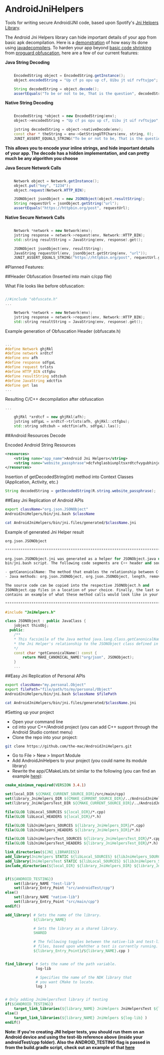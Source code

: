 # AndroidJniHelpers
Tools for writing secure Android/JNI code, based upon Spotify's [Jni Helpers Library](https://github.com/spotify/JniHelpers.git).

The Android Jni Helpers library can hide important details of your app from basic apk decompilation. Here is a [demonstration](https://www.youtube.com/watch?v=TfLq9nsLWOc)  of how easy its done using [javadecompilers](http://www.javadecompilers.com/apk). To harden your app beyond [basic code shrinking](https://developer.android.com/studio/build/shrink-code.html)
from [proguard obfuscation](https://www.guardsquare.com/en/proguard), here are a few of our current features:

**Java String Decoding**
```java

    EncodedString object = EncodedString.getInstance();
    object.encodedString = "Up cf ps opu up cf, Uibu jt uif rvftujpo";

    String decodedString = object.decode();
    assertEquals("To be or not to be, That is the question", decodedString);

```
**Native String Decoding**
```c++

    EncodedString *object = new EncodedString(env);
    object->encodedString = "Up cf ps opu up cf, Uibu jt uif rvftujpo";

    jstring decodedString = object->nativeDecode(env);
    const char * theString = env->GetStringUTFChars(env, string, 0);
    JUNIT_ASSERT_EQUALS_STRING("To be or not to be, That is the question", theString);

```
**This allows you to encode your inline strings, and hide important details of your app. The decode has a hidden implementation, and can pretty much be any algorithm you choose**

**Java Secure Network Calls**
```java

    Network object = Network.getInstance();
    object.put("key", "1234");
    object.request(Network.HTTP_BIN);

    JSONObject jsonObject = new JSONObject(object.resultString);
    String requestUrl = jsonObject.getString("url");
    assertEquals("https://httpbin.org/post", requestUrl);


```
**Native Secure Network Calls**
```c++

    Network *network = new Network(env);
    jstring response = network->request(env, Network::HTTP_BIN);
    std::string resultString = JavaString(env, response).get();

    JSONObject jsonObject(env, resultString);
    JavaString requestUrl(env, jsonObject.getString(env, "url"));
    JUNIT_ASSERT_EQUALS_STRING("https://httpbin.org/post", requestUrl.get());

```

#Planned Features:

##Header Obfuscation (Inserted into main c/cpp file)

What File looks like before obfuscation:
```c++

//#include "obfuscate.h"
...

    Network *network = new Network(env);
    jstring response = network->request(env, Network::HTTP_BIN);
    std::string resultString = JavaString(env, response).get();

```

Example generation of Obfuscation Header (obfuscate.h)
```c++

...
#define Network ghjRkl
#define network xrdtcf
#define env afh
#define response sdfgaL
#define request trlsts
#define HTTP_BIN ctfgbu
#define resultString sdtcbuh
#define JavaString xdctfin
#define get las
...


```

Resulting C/C++ decompilation after obfuscation
```c++
...

    ghjRkl *xrdtcf = new ghjRkl(afh);
    jstring sdfgaL = xrdtcf->trlsts(afh, ghjRkl::ctfgbu);
    std::string sdtcbuh = xdctfin(afh, sdfgaL).las();

```

##Android Resources Decode

Encoded Android String Resources
```xml
<resources>
    <string name="app_name">Android Jni Helpers</string>
    <string name="website_passphrase">dcfvhglasbiunpltsxrdtcfvygubhinjom</string>
</resources>
```

Insertion of getDecodedString(int) method into Context Classes (Application, Activity, etc.)
```java
String decodedString = getDecodedString(R.string.website_passphrase);

```

##Easy Jni Replication of Android APIs
```bash
export className="org.json.JSONObject"
AndroidJniHelpers/bin/jni.bash $className

cat AndroidJniHelpers/bin/jni.files/generated/$className.jni

```

Example of generated Jni Helper result
```c++
org.json.JSONObject

********************************************************************************

org.json.JSONObject.jni was generated as a helper for JSONObject.java using the
bin/jni.bash script. The following code segments are C++ header and source code containing:

- getCanonicalName: The method that enables the relationship between C++ and Java.
- Java methods: org.json.JSONObject, org.json.JSONObject, length, remove, isNull, has, opt, optBoolean, optBoolean, optDouble, optDouble, optInt, optInt, optLong, optLong, optString, optString, optJSONArray, optJSONObject, keys, names, toString, quote, wrap

The source code can be copied into the respective JSONObject.h and
JSONObject.cpp files in a location of your choice. Finally, the last segment
contains an example of what these method calls would look like in your code.

********************************************************************************

#include "JniHelpers.h"

class JSONObject : public JavaClass {
    jobject thisObj;
  public:
    /**
    * This facsimile of the Java method java.lang.Class.getCanonicalName() is used to maintain
    * the Jni Helper's relationship to the JSONObject class defined in Java.
    */
    const char *getCanonicalName() const {
        return MAKE_CANONICAL_NAME("org/json", JSONObject);
    }
    ...
```

##Easy Jni Replication of Personal APIs
```bash
export className="my.personal.Object"
export filePath="file/path/to/my/personal/Object"
AndroidJniHelpers/bin/jni.bash $className $filePath

cat AndroidJniHelpers/bin/jni.files/generated/$className.jni

```

#Setting up your project
* Open your command line
* cd into your C++/Android project (you can add C++ support through the Android Studio context menu)
* Clone the repo into your project:
```bash
git clone https://github.com/the-mac/AndroidJniHelpers.git
```
* Go to File > New > Import Module
* Add AndroidJniHelpers to your project (you could name its module library)
* Rewrite the app/CMakeLists.txt similar to the following (you can find an example [here](library/CMakeLists.txt)):
```cmake
cmake_minimum_required(VERSION 3.4.1)

set(local_DIR ${CMAKE_CURRENT_SOURCE_DIR}/src/main/cpp)
set(library_JniHelpers_DIR ${CMAKE_CURRENT_SOURCE_DIR}/../AndroidJniHelpers/library/src/main/cpp)
set(library_JniHelpersTest_DIR ${CMAKE_CURRENT_SOURCE_DIR}/../AndroidJniHelpers/library/src/androidTest/cpp)

file(GLOB libLocal_SOURCES ${local_DIR}/*.cpp)
file(GLOB libLocal_HEADERS ${local_DIR}/*.h)

file(GLOB libJniHelpers_SOURCES ${library_JniHelpers_DIR}/*.cpp)
file(GLOB libJniHelpers_HEADERS ${library_JniHelpers_DIR}/*.h)

file(GLOB libJniHelpersTest_SOURCES ${library_JniHelpersTest_DIR}/*.cpp)
file(GLOB libJniHelpersTest_HEADERS ${library_JniHelpersTest_DIR}/*.h)

link_directories(${JNI_LIBRARIES})
add_library(JniHelpers STATIC ${libLocal_SOURCES} ${libJniHelpers_SOURCES})
add_library(JniHelpersTest STATIC ${libLocal_SOURCES} ${libJniHelpers_SOURCES} ${libJniHelpersTest_SOURCES})
include_directories(${local_DIR} ${library_JniHelpers_DIR} ${library_JniHelpersTest_DIR})


if(${ANDROID_TESTING})
    set(library_NAME "test-lib")
    set(library_Entry_Point "src/androidTest/cpp")
else()
    set(library_NAME "native-lib")
    set(library_Entry_Point "src/main/cpp")
endif()

add_library( # Sets the name of the library.
             ${library_NAME}

             # Sets the library as a shared library.
             SHARED

             # The following toggles between the native-lib and test-libs
             # files, based upon whehther a test is currently running.
             ${library_Entry_Point}/${library_NAME}.cpp )


find_library( # Sets the name of the path variable.
              log-lib

              # Specifies the name of the NDK library that
              # you want CMake to locate.
              log )


# Only adding JniHelpersTest library if testing
if(${ANDROID_TESTING})
    target_link_libraries(${library_NAME} JniHelpers JniHelpersTest ${log-lib} )
else()
    target_link_libraries(${library_NAME} JniHelpers ${log-lib} )
endif()
```
**Note: If you're creating JNI helper tests,
you should run them on an Android device and
using the test-lib reference above (inside your
androidTest/cpp folder). Also the
ANDROID_TESTING flag is passed in from the
build.gradle script, check out an example of
that [here](library/build.gradle)**
